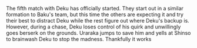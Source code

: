 The fifth match with Deku has officially started. They start out in a similar formation to Baku's team, but this time the others are expecting it and try their best to distract Deku while the rest figure out where Deku's backup is. However, during a chase, Deku loses control of his quirk and unwillingly goes berserk on the grounds. Uraraka jumps to save him and yells at Shinso to brainwash Deku to stop the madness. Thankfully it works 